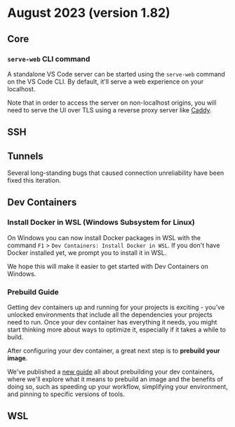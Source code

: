 # August 2023 (version 1.82)

## Core

### `serve-web` CLI command

A standalone VS Code server can be started using the `serve-web` command on the VS Code CLI. By default, it'll serve a web experience on your localhost.

Note that in order to access the server on non-localhost origins, you will need to serve the UI over TLS using a reverse proxy server like [Caddy](https://caddyserver.com/).

## SSH

## Tunnels

Several long-standing bugs that caused connection unreliability have been fixed this iteration.

## Dev Containers

### Install Docker in WSL (Windows Subsystem for Linux)

On Windows you can now install Docker packages in WSL with the command `F1` > `Dev Containers: Install Docker in WSL`. If you don't have Docker installed yet, we prompt you to install it in WSL.

We hope this will make it easier to get started with Dev Containers on Windows.

### Prebuild Guide

Getting dev containers up and running for your projects is exciting - you've unlocked environments that include all the dependencies your projects need to run. Once your dev container has everything it needs, you might start thinking more about ways to optimize it, especially if it takes a while to build. 

After configuring your dev container, a great next step is to **prebuild your image**. 

We've published a [new guide](https://containers.dev/guide/prebuild) all about prebuilding your dev containers, where we'll explore what it means to prebuild an image and the benefits of doing so, such as speeding up your workflow, simplifying your environment, and pinning to specific versions of tools.

## WSL
